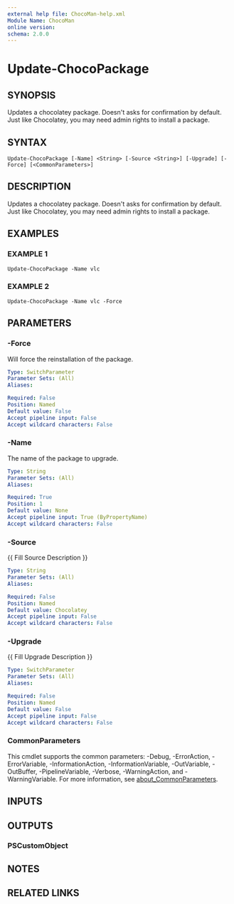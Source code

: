 ```yaml
---
external help file: ChocoMan-help.xml
Module Name: ChocoMan
online version:
schema: 2.0.0
---
```


# Update-ChocoPackage

## SYNOPSIS
Updates a chocolatey package.
Doesn't asks for confirmation by default.
Just like Chocolatey, you may need admin rights to install a package.

## SYNTAX

```
Update-ChocoPackage [-Name] <String> [-Source <String>] [-Upgrade] [-Force] [<CommonParameters>]
```

## DESCRIPTION
Updates a chocolatey package.
Doesn't asks for confirmation by default.
Just like Chocolatey, you may need admin rights to install a package.

## EXAMPLES

### EXAMPLE 1
```
Update-ChocoPackage -Name vlc
```

### EXAMPLE 2
```
Update-ChocoPackage -Name vlc -Force
```

## PARAMETERS

### -Force
Will force the reinstallation of the package.

```yaml
Type: SwitchParameter
Parameter Sets: (All)
Aliases:

Required: False
Position: Named
Default value: False
Accept pipeline input: False
Accept wildcard characters: False
```

### -Name
The name of the package to upgrade.

```yaml
Type: String
Parameter Sets: (All)
Aliases:

Required: True
Position: 1
Default value: None
Accept pipeline input: True (ByPropertyName)
Accept wildcard characters: False
```

### -Source
{{ Fill Source Description }}

```yaml
Type: String
Parameter Sets: (All)
Aliases:

Required: False
Position: Named
Default value: Chocolatey
Accept pipeline input: False
Accept wildcard characters: False
```

### -Upgrade
{{ Fill Upgrade Description }}

```yaml
Type: SwitchParameter
Parameter Sets: (All)
Aliases:

Required: False
Position: Named
Default value: False
Accept pipeline input: False
Accept wildcard characters: False
```

### CommonParameters
This cmdlet supports the common parameters: -Debug, -ErrorAction, -ErrorVariable, -InformationAction, -InformationVariable, -OutVariable, -OutBuffer, -PipelineVariable, -Verbose, -WarningAction, and -WarningVariable. For more information, see [about_CommonParameters](http://go.microsoft.com/fwlink/?LinkID=113216).

## INPUTS

## OUTPUTS

### PSCustomObject
## NOTES

## RELATED LINKS

